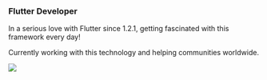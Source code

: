 ### Flutter Developer

In a serious love with Flutter since 1.2.1, getting fascinated with this framework every day!

Currently working with this technology and helping communities worldwide. 

![](https://github-readme-stats.vercel.app/api?username=GabrielCR99&&show_icons=true&theme=dark)

<!--
**GabrielCR99/GabrielCR99** is a ✨ _special_ ✨ repository because its `README.md` (this file) appears on your GitHub profile.

Here are some ideas to get you started:

- 🔭 I’m currently working on ...
- 🌱 I’m currently learning ...
- 👯 I’m looking to collaborate on ...
- 🤔 I’m looking for help with ...
- 💬 Ask me about ...
- 📫 How to reach me: ...
- 😄 Pronouns: ...
- ⚡ Fun fact: ...
-->
